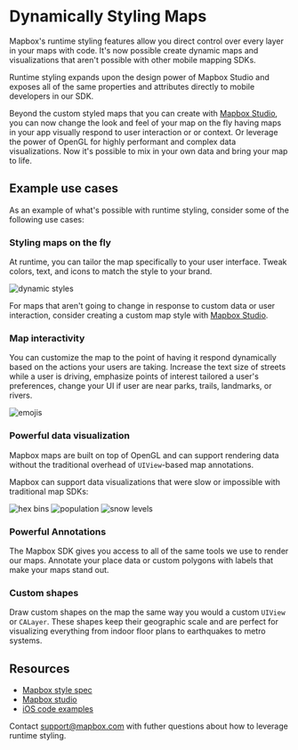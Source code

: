 # Dynamically Styling Maps

Mapbox's runtime styling features allow you direct control over every layer in your maps with code. It's now possible create dynamic maps and visualizations that aren't possible with other mobile mapping SDKs. 

Runtime styling expands upon the design power of Mapbox Studio and exposes all of the same properties and attributes directly to mobile developers in our SDK.

Beyond the custom styled maps that you can create with [Mapbox Studio](https://www.mapbox.com/mapbox-studio/), you can now change the look and feel of your map on the fly having maps in your app visually respond to user interaction or or context. Or leverage the power of OpenGL for highly performant and complex data visualizations. Now it's possible to mix in your own data and bring your map to life.

## Example use cases

As an example of what's possible with runtime styling, consider some of the following use cases:

### Styling maps on the fly

At runtime, you can tailor the map specifically to your user interface. Tweak colors, text, and icons to match the style to your brand.

![dynamic styles](img/runtime-styling/DynamicStyles.gif "an example showing dynamic styles")

For maps that aren't going to change in response to custom data or user interaction, consider creating a custom map style with [Mapbox Studio](https://www.mapbox.com/mapbox-studio/).

### Map interactivity 

You can customize the map to the point of having it respond dynamically based on the actions your users are taking. Increase the text size of streets while a user is driving, emphasize points of interest tailored a user's preferences, change your UI if user are near parks, trails, landmarks, or rivers. 

![emojis](img/runtime-styling/Emoji.gif "an example showing emoji interaction")

### Powerful data visualization

Mapbox maps are built on top of OpenGL and can support rendering data without the traditional overhead of `UIView`-based map annotations. 

Mapbox can support data visualizations that were slow or impossible with traditional map SDKs:

![hex bins](img/runtime-styling/HexBins.gif "an example using hex bins")
![population](img/runtime-styling/Population.gif "an example showing population density")
![snow levels](img/runtime-styling/SnowLevels.gif "an example visualizing snow levels in the mountains")

### Powerful Annotations

The Mapbox SDK gives you access to all of the same tools we use to render our maps. Annotate your place data or custom polygons with labels that make your maps stand out.

<!--*example showing custom pois before and after -->

### Custom shapes

Draw custom shapes on the map the same way you would a custom `UIView` or `CALayer`. These shapes keep their geographic scale and are perfect for visualizing everything from indoor floor plans to earthquakes to metro systems.

<!-- custom storm tracks? -->
<!-- indoor maps -->

## Resources

* [Mapbox style spec](https://www.mapbox.com/mapbox-gl-style-spec/)
* [Mapbox studio](https://www.mapbox.com/mapbox-studio/)
* [iOS code examples](https://www.mapbox.com/ios-sdk/examples/)

Contact support@mapbox.com with futher questions about how to leverage runtime styling.
